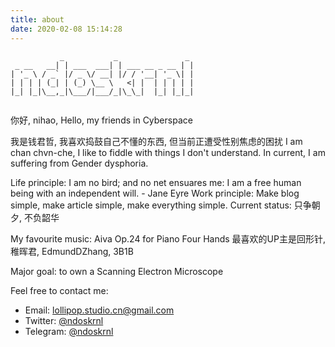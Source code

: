 ```yaml
---
title: about
date: 2020-02-08 15:14:28
---
```


```
           _           _               _ 
 _ __   __| | ___  ___| | ___ __ _ __ | |
| '_ \ / _` |/ _ \/ __| |/ / '__| '_ \| |
| | | | (_| | (_) \__ \   <| |  | | | | |
|_| |_|\__,_|\___/|___/_|\_\_|  |_| |_|_|
                                         
```

你好, nihao, Hello, my friends in Cyberspace

我是钱君哲, 我喜欢捣鼓自己不懂的东西, 但当前正遭受性别焦虑的困扰
I am chan chvn-che, I like to fiddle with things I don't understand.
In current, I am suffering from Gender dysphoria.

Life principle: I am no bird; and no net ensuares me: I am a free human being with an independent will. - Jane Eyre
Work principle: Make blog simple, make article simple, make everything simple.
Current status: 只争朝夕, 不负韶华

My favourite music: Aiva Op.24 for Piano Four Hands
最喜欢的UP主是回形针, 稚晖君, EdmundDZhang, 3B1B

Major goal: to own a Scanning Electron Microscope

Feel free to contact me:
- Email: lollipop.studio.cn@gmail.com
- Twitter: [@ndoskrnl](https://twitter.com/ndoskrnl)
- Telegram: [@ndoskrnl](https://t.me/ndoskrnl)